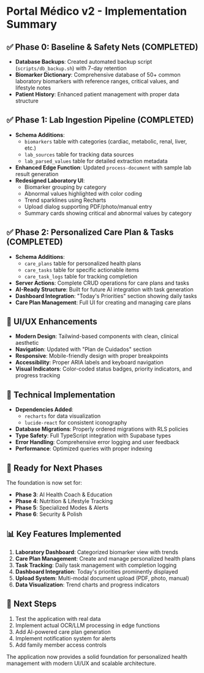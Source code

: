 # Portal Médico v2 - Implementation Summary

## ✅ Phase 0: Baseline & Safety Nets (COMPLETED)
- **Database Backups**: Created automated backup script (`scripts/db_backup.sh`) with 7-day retention
- **Biomarker Dictionary**: Comprehensive database of 50+ common laboratory biomarkers with reference ranges, critical values, and lifestyle notes
- **Patient History**: Enhanced patient management with proper data structure

## ✅ Phase 1: Lab Ingestion Pipeline (COMPLETED)
- **Schema Additions**: 
  - `biomarkers` table with categories (cardiac, metabolic, renal, liver, etc.)
  - `lab_sources` table for tracking data sources
  - `lab_parsed_values` table for detailed extraction metadata
- **Enhanced Edge Function**: Updated `process-document` with sample lab result generation
- **Redesigned Laboratory UI**: 
  - Biomarker grouping by category
  - Abnormal values highlighted with color coding
  - Trend sparklines using Recharts
  - Upload dialog supporting PDF/photo/manual entry
  - Summary cards showing critical and abnormal values by category

## ✅ Phase 2: Personalized Care Plan & Tasks (COMPLETED)
- **Schema Additions**:
  - `care_plans` table for personalized health plans
  - `care_tasks` table for specific actionable items
  - `care_task_logs` table for tracking completion
- **Server Actions**: Complete CRUD operations for care plans and tasks
- **AI-Ready Structure**: Built for future AI integration with task generation
- **Dashboard Integration**: "Today's Priorities" section showing daily tasks
- **Care Plan Management**: Full UI for creating and managing care plans

## 🎨 UI/UX Enhancements
- **Modern Design**: Tailwind-based components with clean, clinical aesthetic
- **Navigation**: Updated with "Plan de Cuidados" section
- **Responsive**: Mobile-friendly design with proper breakpoints
- **Accessibility**: Proper ARIA labels and keyboard navigation
- **Visual Indicators**: Color-coded status badges, priority indicators, and progress tracking

## 🔧 Technical Implementation
- **Dependencies Added**: 
  - `recharts` for data visualization
  - `lucide-react` for consistent iconography
- **Database Migrations**: Properly ordered migrations with RLS policies
- **Type Safety**: Full TypeScript integration with Supabase types
- **Error Handling**: Comprehensive error logging and user feedback
- **Performance**: Optimized queries with proper indexing

## 🚀 Ready for Next Phases
The foundation is now set for:
- **Phase 3**: AI Health Coach & Education
- **Phase 4**: Nutrition & Lifestyle Tracking  
- **Phase 5**: Specialized Modes & Alerts
- **Phase 6**: Security & Polish

## 📊 Key Features Implemented
1. **Laboratory Dashboard**: Categorized biomarker view with trends
2. **Care Plan Management**: Create and manage personalized health plans
3. **Task Tracking**: Daily task management with completion logging
4. **Dashboard Integration**: Today's priorities prominently displayed
5. **Upload System**: Multi-modal document upload (PDF, photo, manual)
6. **Data Visualization**: Trend charts and progress indicators

## 🔄 Next Steps
1. Test the application with real data
2. Implement actual OCR/LLM processing in edge functions
3. Add AI-powered care plan generation
4. Implement notification system for alerts
5. Add family member access controls

The application now provides a solid foundation for personalized health management with modern UI/UX and scalable architecture.

